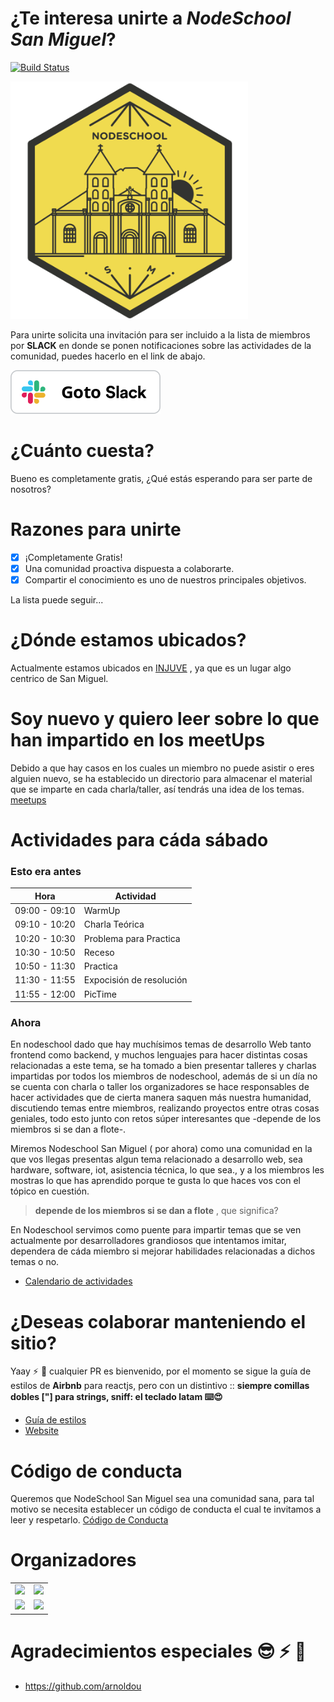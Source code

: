 
# ¿Te interesa unirte a *NodeSchool San Miguel*?

[![Build Status](https://travis-ci.org/nodeschool/sanmiguel.svg?branch=master)](https://travis-ci.org/nodeschool/sanmiguel)

<img src="./media/logo-sm.png" width="380">

Para unirte solicita una invitación para ser incluido a la lista de miembros por **SLACK** en donde se ponen notificaciones sobre las actividades de la comunidad, puedes hacerlo en el link de abajo.

[![](./media/btn-add-to-slack.png)](https://join.slack.com/t/nodeschoolsm/shared_invite/enQtNjEzNjc2NjczOTA4LWNhZDhhZTg2YzBiODUzMDJiZTg5NjZiMzIzZTg5YTIxMjIwNzRjMzIyMjQwYTA4NWJmZTIyZGQ4MmNmZjYwMTA)

# ¿Cuánto cuesta?

Bueno es completamente gratis, ¿Qué estás esperando para ser parte de nosotros?

# Razones para unirte

- [x] ¡Completamente Gratis!
- [x] Una comunidad proactiva dispuesta a colaborarte.
- [x] Compartir el conocimiento es uno de nuestros principales objetivos.

La lista puede seguir...

# ¿Dónde estamos ubicados?

Actualmente estamos ubicados en [INJUVE](https://www.google.com/maps/place/Injuve+Swimming+Pool/@13.4805052,-88.1763071,17z/data=!3m1!4b1!4m5!3m4!1s0x8f7b2a7a14f8d5c3:0x385d67c125f3654!8m2!3d13.4805052!4d-88.1741184)
, ya que es un lugar algo centrico de San Miguel.

# Soy nuevo y quiero leer sobre lo que han impartido en los meetUps

Debido a que hay casos en los cuales un miembro no puede asistir o eres alguien nuevo, se ha establecido un directorio para almacenar el material que se imparte en cada charla/taller, así tendrás una idea de los temas. [meetups](meetups)

# Actividades para cáda sábado

### Esto era antes

| Hora          | Actividad                |
| ------------- | ------------------------ |
| 09:00 - 09:10 | WarmUp                   |
| 09:10 - 10:20 | Charla Teórica           |
| 10:20 - 10:30 | Problema para Practica   |
| 10:30 - 10:50 | Receso                   |
| 10:50 - 11:30 | Practica                 |
| 11:30 - 11:55 | Expocisión de resolución |
| 11:55 - 12:00 | PicTime       
           
### Ahora

En nodeschool dado que hay muchísimos temas de desarrollo Web tanto frontend como backend, y muchos lenguajes para hacer distintas cosas relacionadas a este tema, se ha tomado a bien presentar talleres y charlas impartidas por todos los miembros de nodeschool, además de si un día no se cuenta con charla o taller los organizadores se hace responsables de hacer actividades que de cierta manera saquen más nuestra humanidad, discutiendo temas entre miembros, realizando proyectos entre otras cosas geniales, todo esto junto con retos súper interesantes que -depende de los miembros si se dan a flote-.

Miremos Nodeschool San Miguel ( por ahora) como una comunidad en la que vos llegas presentas algun tema relacionado a desarrollo web, sea hardware, software, iot, asistencia técnica, lo que sea., y a los miembros les mostras lo que has aprendido porque te gusta lo que haces vos con el tópico en cuestión.

> **depende de los miembros si se dan a flote** , que significa?

En Nodeschool servimos como puente para impartir temas que se ven actualmente por desarrolladores grandiosos que intentamos imitar, dependera de cáda miembro si mejorar habilidades relacionadas a dichos temas o no.

- [Calendario de actividades](https://calendar.google.com/calendar?cid=dDJjbjJuM3RoZmI5bDRpdWhqYjZ1MmFhZTBAZ3JvdXAuY2FsZW5kYXIuZ29vZ2xlLmNvbQ)

# ¿Deseas colaborar manteniendo el sitio?

Yaay :zap: :rainbow: cualquier PR es bienvenido, por el momento se sigue la guía de estilos de **Airbnb** para reactjs, pero con un distintivo :: **siempre comillas dobles ["] para strings, sniff: el teclado latam :keyboard::heart_eyes:**

- [Guía de estilos](https://github.com/airbnb/javascript/tree/master/react)
- [Website](./website)

# Código de conducta

Queremos que NodeSchool San Miguel sea una comunidad sana, para tal motivo se necesita establecer un código de conducta el cual te invitamos a leer y respetarlo. [Código de Conducta](CODE_OF_CONDUCT.md)

# Organizadores

<table>
<tbody>
<tr>
<td>
<a href="https://github.com/D3Portillo" title="D3Portillo"><img src="https://avatars1.githubusercontent.com/u/26236985?v=4" width="120"></a>
</td>
<td>
<a href="https://github.com/DavidAlvarado0" title="DavidAlvarado0"><img src="https://avatars2.githubusercontent.com/u/39206627?v=4" width="120"></a>
</td>
</tr>
<tr>
<td>
<a href="https://github.com/bryanlopezcodes" title="bryanlopezcodes"><img src="https://avatars2.githubusercontent.com/u/31086167?v=4" width="120"></a>
</td>
<td>
<a href="https://github.com/moudev" title="moudev"><img src="https://avatars2.githubusercontent.com/u/13499566?v=4" width="120"></a>
</td>
</tr>
</tbody>
</table>

# Agradecimientos especiales :sunglasses: :zap: :rocket: 

- https://github.com/arnoldou
